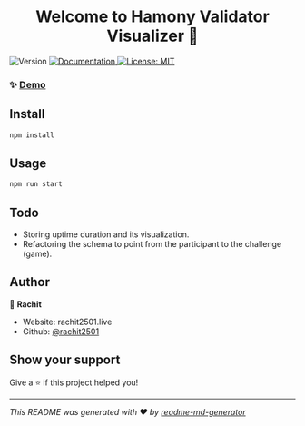 <h1 align="center">Welcome to Hamony Validator Visualizer 👋</h1>
<p>
  <img alt="Version" src="https://img.shields.io/badge/version-1-blue.svg?cacheSeconds=2592000" />
  <a href="github" target="_blank">
    <img alt="Documentation" src="https://img.shields.io/badge/documentation-yes-brightgreen.svg" />
  </a>
  <a href="#" target="_blank">
    <img alt="License: MIT" src="https://img.shields.io/badge/License-MIT-yellow.svg" />
  </a>
</p>

### ✨ [Demo](github)

## Install

```sh
npm install
```

## Usage

```sh
npm run start
```

## Todo

- Storing uptime duration and its visualization.
- Refactoring the schema to point from the participant to the challenge (game).

## Author

👤 **Rachit**

- Website: rachit2501.live
- Github: [@rachit2501](https://github.com/rachit2501)

## Show your support

Give a ⭐️ if this project helped you!

---

_This README was generated with ❤️ by [readme-md-generator](https://github.com/kefranabg/readme-md-generator)_
